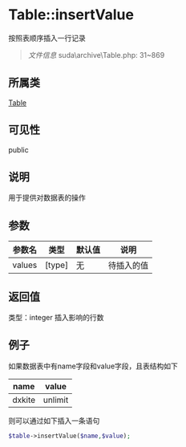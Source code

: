 # Table::insertValue
按照表顺序插入一行记录
> *文件信息* suda\archive\Table.php: 31~869
## 所属类 

[Table](../Table.md)

## 可见性

  public  
## 说明


用于提供对数据表的操作


## 参数

| 参数名 | 类型 | 默认值 | 说明 |
|--------|-----|-------|-------|
| values |  [type] | 无 |  待插入的值 |

## 返回值
类型：integer
 插入影响的行数

## 例子


如果数据表中有name字段和value字段，且表结构如下

| name | value |
|------|--------|
| dxkite| unlimit |

则可以通过如下插入一条语句

```php
$table->insertValue($name,$value);
```